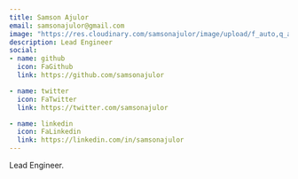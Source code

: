 ```yaml
---
title: Samson Ajulor
email: samsonajulor@gmail.com
image: "https://res.cloudinary.com/samsonajulor/image/upload/f_auto,q_auto/v1/algofanatics_assets/assets/team/jnrltd8rq484rzsfexig"
description: Lead Engineer
social:
- name: github
  icon: FaGithub
  link: https://github.com/samsonajulor

- name: twitter
  icon: FaTwitter
  link: https://twitter.com/samsonajulor

- name: linkedin
  icon: FaLinkedin
  link: https://linkedin.com/in/samsonajulor
---
```


Lead Engineer.
